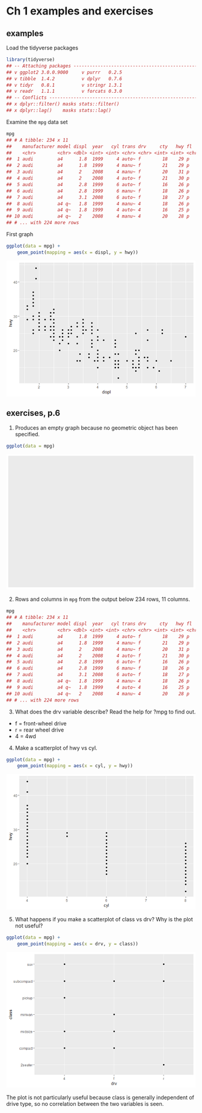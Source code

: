 
# Ch 1 examples and exercises

## examples

Load the tidyverse packages

``` r
library(tidyverse)
## -- Attaching packages ---------------------------------------------------------------- tidyverse 1.2.1 --
## v ggplot2 3.0.0.9000     v purrr   0.2.5     
## v tibble  1.4.2          v dplyr   0.7.6     
## v tidyr   0.8.1          v stringr 1.3.1     
## v readr   1.1.1          v forcats 0.3.0
## -- Conflicts ------------------------------------------------------------------- tidyverse_conflicts() --
## x dplyr::filter() masks stats::filter()
## x dplyr::lag()    masks stats::lag()
```

Examine the `mpg` data set

``` r
mpg
## # A tibble: 234 x 11
##    manufacturer model displ  year   cyl trans drv     cty   hwy fl    cla~
##    <chr>        <chr> <dbl> <int> <int> <chr> <chr> <int> <int> <chr> <ch>
##  1 audi         a4      1.8  1999     4 auto~ f        18    29 p     com~
##  2 audi         a4      1.8  1999     4 manu~ f        21    29 p     com~
##  3 audi         a4      2    2008     4 manu~ f        20    31 p     com~
##  4 audi         a4      2    2008     4 auto~ f        21    30 p     com~
##  5 audi         a4      2.8  1999     6 auto~ f        16    26 p     com~
##  6 audi         a4      2.8  1999     6 manu~ f        18    26 p     com~
##  7 audi         a4      3.1  2008     6 auto~ f        18    27 p     com~
##  8 audi         a4 q~   1.8  1999     4 manu~ 4        18    26 p     com~
##  9 audi         a4 q~   1.8  1999     4 auto~ 4        16    25 p     com~
## 10 audi         a4 q~   2    2008     4 manu~ 4        20    28 p     com~
## # ... with 224 more rows
```

First graph

``` r
ggplot(data = mpg) +
    geom_point(mapping = aes(x = displ, y = hwy))
```

![](chapter-01_files/figure-gfm/unnamed-chunk-3-1.png)<!-- -->

## exercises, p.6

1.  Produces an empty graph because no geometric object has been
    specified.

<!-- end list -->

``` r
ggplot(data = mpg)
```

![](chapter-01_files/figure-gfm/unnamed-chunk-4-1.png)<!-- -->

2.  Rows and columns in `mpg` from the output below 234 rows, 11
    columns.

<!-- end list -->

``` r
mpg
## # A tibble: 234 x 11
##    manufacturer model displ  year   cyl trans drv     cty   hwy fl    cla~
##    <chr>        <chr> <dbl> <int> <int> <chr> <chr> <int> <int> <chr> <ch>
##  1 audi         a4      1.8  1999     4 auto~ f        18    29 p     com~
##  2 audi         a4      1.8  1999     4 manu~ f        21    29 p     com~
##  3 audi         a4      2    2008     4 manu~ f        20    31 p     com~
##  4 audi         a4      2    2008     4 auto~ f        21    30 p     com~
##  5 audi         a4      2.8  1999     6 auto~ f        16    26 p     com~
##  6 audi         a4      2.8  1999     6 manu~ f        18    26 p     com~
##  7 audi         a4      3.1  2008     6 auto~ f        18    27 p     com~
##  8 audi         a4 q~   1.8  1999     4 manu~ 4        18    26 p     com~
##  9 audi         a4 q~   1.8  1999     4 auto~ 4        16    25 p     com~
## 10 audi         a4 q~   2    2008     4 manu~ 4        20    28 p     com~
## # ... with 224 more rows
```

3.  What does the drv variable describe? Read the help for ?mpg to find
    out.

<!-- end list -->

  - f = front-wheel drive
  - r = rear wheel drive
  - 4 = 4wd

<!-- end list -->

4.  Make a scatterplot of hwy vs cyl.

<!-- end list -->

``` r
ggplot(data = mpg) +
    geom_point(mapping = aes(x = cyl, y = hwy))
```

![](chapter-01_files/figure-gfm/unnamed-chunk-6-1.png)<!-- -->

5.  What happens if you make a scatterplot of class vs drv? Why is the
    plot not useful?

<!-- end list -->

``` r
ggplot(data = mpg) +
    geom_point(mapping = aes(x = drv, y = class))
```

![](chapter-01_files/figure-gfm/unnamed-chunk-7-1.png)<!-- -->

The plot is not particularly useful because class is generally
independent of drive type, so no correlation between the two variables
is seen.
